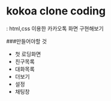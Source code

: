 # kokoa clone coding
: html,css 이용한 카카오톡 화면 구현해보기


###만들어야할 것
- 첫 로딩화면
- 친구목록
- 대화목록
- 더보기
- 설정
- 채팅창

